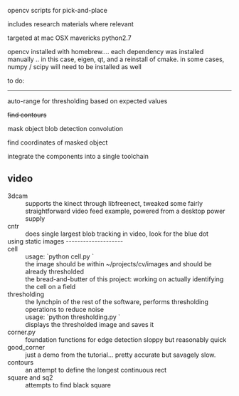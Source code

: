 opencv scripts for pick-and-place

includes research materials where relevant

targeted at mac OSX mavericks python2.7

opencv installed with homebrew.... each dependency was installed manually .. in this case, eigen, qt, and  a reinstall of cmake.  in some cases, numpy / scipy will need to be installed as well

to do:
___________________

auto-range for thresholding based on expected values

~~find contours~~

mask object
 blob detection
 convolution

find  coordinates of masked object

integrate the components into a single toolchain


video
--------------------
<dl>
<dt>3dcam</dt>
<dd>supports the kinect through libfreenect, tweaked some fairly straightforward video feed example, powered from a desktop power supply</dd>
<dt>cntr</dt>
<dd>does single largest blob tracking in video, look for the blue dot </dd>
using static images
--------------------
<dt> cell</dt>
<dd>usage: `python cell.py <image.jpg>`</dd>
<dd>the image should be within ~/projects/cv/images and should be already thresholded</dd>
<dd>the bread-and-butter of this project: working on actually identifying the cell on a field</dd>
<dt>thresholding</dt>
<dd>the lynchpin of the rest of the software, performs thresholding operations to reduce noise</dd>
<dd>usage: `python thresholding.py <img.jpg>` </dd>
<dd>displays the thresholded image and saves it</dd>
<dt>corner.py</dt>
<dd>foundation functions for edge detection sloppy but reasonably quick</dd>
<dt>good_corner</dt>
<dd>just a demo from the tutorial... pretty accurate but savagely slow.</dd>
<dt>contours</dt>
<dd>an attempt to define the longest continuous rect</dd>
<dt>square and sq2</dt>
<dd>attempts to find black square</dd>